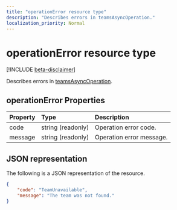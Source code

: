 ```yaml
---
title: "operationError resource type"
description: "Describes errors in teamsAsyncOperation."
localization_priority: Normal
---
```


# operationError resource type

[!INCLUDE [beta-disclaimer](../../includes/beta-disclaimer.md)]

Describes errors in [teamsAsyncOperation](teamsasyncoperation.md).

## operationError Properties
| Property	   | Type	|Description|
|:---------------|:--------|:----------|
|code|string (readonly)|Operation error code.|
|message|string (readonly)|Operation error message.|

## JSON representation

The following is a JSON representation of the resource.

<!-- {
  "blockType": "resource",
  "@odata.type": "microsoft.graph.operationError"
}-->

```json
{
    "code": "TeamUnavailable",
    "message": "The team was not found."
}
```

<!-- uuid: 069fadaa-52db-4ced-85d5-74f7caa2c66f
2015-10-25 14:57:30 UTC -->
<!--
{
  "type": "#page.annotation",
  "description": "operation error resource",
  "keywords": "",
  "section": "documentation",
  "tocPath": "",
  "suppressions": []
}
-->
